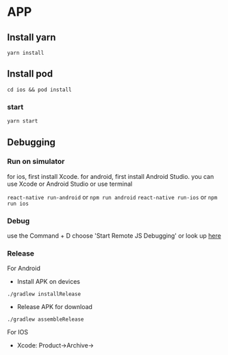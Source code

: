 # APP

## Install yarn
  `yarn install`

## Install pod

  `cd ios && pod install`

### start
  `yarn start`

## Debugging

### Run on simulator
  for ios, first install Xcode.
  for android, first install Android Studio.
  you can use Xcode or Android Studio or use terminal
  
 `react-native run-android` or  `npm run android`
 `react-native run-ios` or `npm run ios`

### Debug

  use the Command + D choose 'Start Remote JS Debugging'
  or look up [here](https://facebook.github.io/react-native/docs/debugging.html)

### Release

  For Android
  * Install APK on devices

   `./gradlew installRelease`

  * Release APK for download

   `./gradlew assembleRelease`
  
  For IOS
  * Xcode: Product->Archive->
